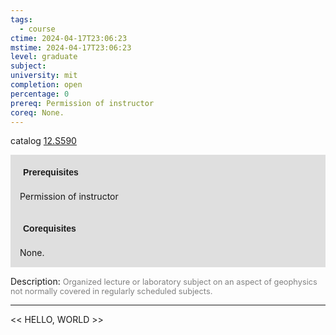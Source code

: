 ```yaml
---
tags:
  - course
ctime: 2024-04-17T23:06:23
mstime: 2024-04-17T23:06:23
level: graduate
subject: 
university: mit
completion: open
percentage: 0
prereq: Permission of instructor
coreq: None.
---
```


catalog [12.S590](http://student.mit.edu/catalog/m12c.html#12.S590)

<span style="display: block; padding: 15px; background-color: rgb(100, 100, 100, 0.2);"><font id="m_prereq875_0" style="display: block; font-family: Arial, sans-serif; font-weight: bold; padding: 5px">Prerequisites</font><br><span id="prereq875_0">Permission of instructor</span></span>
<span style="display: block; padding: 15px; background-color: rgb(100, 100, 100, 0.2);"><font id="m_coreq875_0" style="display: block; font-family: Arial, sans-serif; font-weight: bold; padding: 5px">Corequisites</font><br><span id="coreq875_0">None.</span></span>

<font style="">Description:</font>
<font style="color: grey; font-size: 0.8rem;">Organized lecture or laboratory subject on an aspect of geophysics not normally covered in regularly scheduled subjects.</font>



---

<< HELLO, WORLD >>
